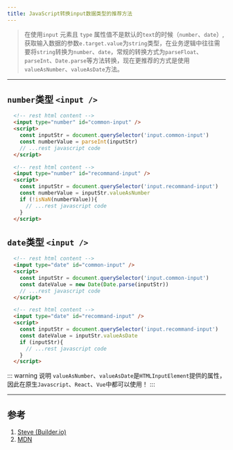 ```yaml
---
title: JavaScript转换input数据类型的推荐方法
---
```


> 在使用`input` 元素且 `type` 属性值不是默认的`text`的时候（`number`、`date`）, 获取输入数据的参数`e.target.value`为`string`类型，在业务逻辑中往往需要将`string`转换为`number`、`date`，常规的转换方式为`parseFloat`、`parseInt`、`Date.parse`等方法转换，现在更推荐的方式是使用`valueAsNumber`、`valueAsDate`方法。

-------------

## `number`类型 `<input />`

<CodeGroup>
  <CodeGroupItem title="不推荐">

``` html
  <!-- rest html content -->
  <input type="number" id="common-input" />
  <script>
    const inputStr = document.querySelector('input.common-input')
    const numberValue = parseInt(inputStr)
    // ...rest javascript code
  </script>
```

  </CodeGroupItem>

  <CodeGroupItem title="推荐" active>

``` html
  <!-- rest html content -->
  <input type="number" id="recommand-input" />
  <script>
    const inputStr = document.querySelector('input.recommand-input')
    const numberValue = inputStr.valueAsNumber
    if (!isNaN(numberValue)){
      // ...rest javascript code
    }
  </script>
```
  </CodeGroupItem>

</CodeGroup>


## `date`类型 `<input />`

<CodeGroup>
  <CodeGroupItem title="不推荐">

``` html
  <!-- rest html content -->
  <input type="date" id="common-input" />
  <script>
    const inputStr = document.querySelector('input.common-input')
    const dateValue = new Date(Date.parse(inputStr))
    // ...rest javascript code
  </script>
```

  </CodeGroupItem>

  <CodeGroupItem title="推荐" active>

``` html
  <!-- rest html content -->
  <input type="date" id="recommand-input" />
  <script>
    const inputStr = document.querySelector('input.recommand-input')
    const dateValue = inputStr.valueAsDate
    if (inputStr){
      // ...rest javascript code
    }
  </script>
```
  </CodeGroupItem>

</CodeGroup>

::: warning 说明
`valueAsNumber`、`valueAsDate`是`HTMLInputElement`提供的属性，因此在原生`Javascript`、`React`、`Vue`中都可以使用！
:::

-------------
## 参考
1. [Steve (Builder.io)](https://www.builder.io/blog/numbers-and-dates)
2. [MDN](https://developer.mozilla.org/zh-CN/docs/Web/API/HTMLInputElement)
